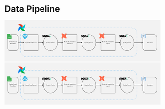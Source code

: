 # Data Pipeline
<div align="center">

![Airflow pipeline design](docs\images\pipeline_architecture.png)
<img src="images/pipeline_architecture.png">

</div>
